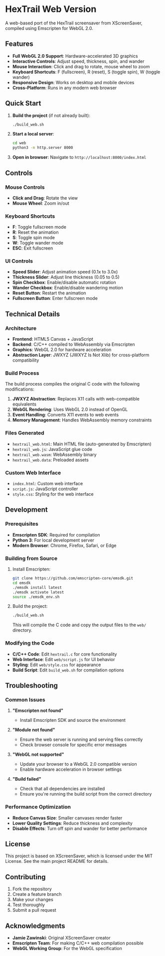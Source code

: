 # HexTrail Web Version

A web-based port of the HexTrail screensaver from XScreenSaver, compiled using Emscripten for WebGL 2.0.

## Features

- **Full WebGL 2.0 Support**: Hardware-accelerated 3D graphics
- **Interactive Controls**: Adjust speed, thickness, spin, and wander
- **Mouse Interaction**: Click and drag to rotate, mouse wheel to zoom
- **Keyboard Shortcuts**: F (fullscreen), R (reset), S (toggle spin), W (toggle wander)
- **Responsive Design**: Works on desktop and mobile devices
- **Cross-Platform**: Runs in any modern web browser

## Quick Start

1. **Build the project** (if not already built):
   ```bash
   ./build_web.sh
   ```

2. **Start a local server**:
   ```bash
   cd web
   python3 -m http.server 8000
   ```

3. **Open in browser**:
   Navigate to `http://localhost:8000/index.html`

## Controls

### Mouse Controls
- **Click and Drag**: Rotate the view
- **Mouse Wheel**: Zoom in/out

### Keyboard Shortcuts
- **F**: Toggle fullscreen mode
- **R**: Reset the animation
- **S**: Toggle spin mode
- **W**: Toggle wander mode
- **ESC**: Exit fullscreen

### UI Controls
- **Speed Slider**: Adjust animation speed (0.1x to 3.0x)
- **Thickness Slider**: Adjust line thickness (0.05 to 0.5)
- **Spin Checkbox**: Enable/disable automatic rotation
- **Wander Checkbox**: Enable/disable wandering motion
- **Reset Button**: Restart the animation
- **Fullscreen Button**: Enter fullscreen mode

## Technical Details

### Architecture
- **Frontend**: HTML5 Canvas + JavaScript
- **Backend**: C/C++ compiled to WebAssembly via Emscripten
- **Graphics**: WebGL 2.0 for hardware acceleration
- **Abstraction Layer**: JWXYZ (JWXYZ Is Not Xlib) for cross-platform compatibility

### Build Process
The build process compiles the original C code with the following modifications:

1. **JWXYZ Abstraction**: Replaces X11 calls with web-compatible equivalents
2. **WebGL Rendering**: Uses WebGL 2.0 instead of OpenGL
3. **Event Handling**: Converts X11 events to web events
4. **Memory Management**: Handles WebAssembly memory constraints

### Files Generated
- `hextrail_web.html`: Main HTML file (auto-generated by Emscripten)
- `hextrail_web.js`: JavaScript glue code
- `hextrail_web.wasm`: WebAssembly binary
- `hextrail_web.data`: Preloaded assets

### Custom Web Interface
- `index.html`: Custom web interface
- `script.js`: JavaScript controller
- `style.css`: Styling for the web interface

## Development

### Prerequisites
- **Emscripten SDK**: Required for compilation
- **Python 3**: For local development server
- **Modern Browser**: Chrome, Firefox, Safari, or Edge

### Building from Source
1. Install Emscripten:
   ```bash
   git clone https://github.com/emscripten-core/emsdk.git
   cd emsdk
   ./emsdk install latest
   ./emsdk activate latest
   source ./emsdk_env.sh
   ```

2. Build the project:
   ```bash
   ./build_web.sh
   ```
   
   This will compile the C code and copy the output files to the `web/` directory.

### Modifying the Code
- **C/C++ Code**: Edit `hextrail.c` for core functionality
- **Web Interface**: Edit `web/script.js` for UI behavior
- **Styling**: Edit `web/style.css` for appearance
- **Build Script**: Edit `build_web.sh` for compilation options

## Troubleshooting

### Common Issues

1. **"Emscripten not found"**
   - Install Emscripten SDK and source the environment

2. **"Module not found"**
   - Ensure the web server is running and serving files correctly
   - Check browser console for specific error messages

3. **"WebGL not supported"**
   - Update your browser to a WebGL 2.0 compatible version
   - Enable hardware acceleration in browser settings

4. **"Build failed"**
   - Check that all dependencies are installed
   - Ensure you're running the build script from the correct directory

### Performance Optimization
- **Reduce Canvas Size**: Smaller canvases render faster
- **Lower Quality Settings**: Reduce thickness and complexity
- **Disable Effects**: Turn off spin and wander for better performance

## License

This project is based on XScreenSaver, which is licensed under the MIT License. See the main project README for details.

## Contributing

1. Fork the repository
2. Create a feature branch
3. Make your changes
4. Test thoroughly
5. Submit a pull request

## Acknowledgments

- **Jamie Zawinski**: Original XScreenSaver creator
- **Emscripten Team**: For making C/C++ web compilation possible
- **WebGL Working Group**: For the WebGL specification 